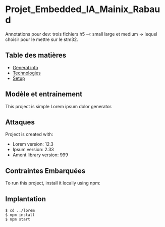 # Projet_Embedded_IA_Mainix_Rabaud


Annotations pour dev: 
    trois fichiers h5 -< small large et medium -> lequel choisir pour le mettre sur le stm32. 
    
## Table des matières
* [General info](#general-info)
* [Technologies](#technologies)
* [Setup](#setup)

## Modèle et entrainement
This project is simple Lorem ipsum dolor generator.
	
## Attaques
Project is created with:
* Lorem version: 12.3
* Ipsum version: 2.33
* Ament library version: 999
	
## Contraintes Embarquées 
To run this project, install it locally using npm:


## Implantation
```
$ cd ../lorem
$ npm install
$ npm start
```    
    
